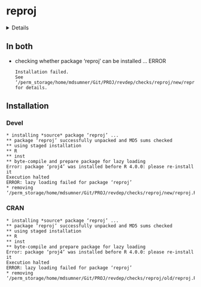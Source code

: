 # reproj

<details>

* Version: 0.4.2
* Source code: https://github.com/cran/reproj
* URL: https://github.com/hypertidy/reproj/
* BugReports: https://github.com/hypertidy/reproj/issues/
* Date/Publication: 2020-04-15 14:50:06 UTC
* Number of recursive dependencies: 39

Run `revdep_details(, "reproj")` for more info

</details>

## In both

*   checking whether package ‘reproj’ can be installed ... ERROR
    ```
    Installation failed.
    See ‘/perm_storage/home/mdsumner/Git/PROJ/revdep/checks/reproj/new/reproj.Rcheck/00install.out’ for details.
    ```

## Installation

### Devel

```
* installing *source* package ‘reproj’ ...
** package ‘reproj’ successfully unpacked and MD5 sums checked
** using staged installation
** R
** inst
** byte-compile and prepare package for lazy loading
Error: package ‘proj4’ was installed before R 4.0.0: please re-install it
Execution halted
ERROR: lazy loading failed for package ‘reproj’
* removing ‘/perm_storage/home/mdsumner/Git/PROJ/revdep/checks/reproj/new/reproj.Rcheck/reproj’

```
### CRAN

```
* installing *source* package ‘reproj’ ...
** package ‘reproj’ successfully unpacked and MD5 sums checked
** using staged installation
** R
** inst
** byte-compile and prepare package for lazy loading
Error: package ‘proj4’ was installed before R 4.0.0: please re-install it
Execution halted
ERROR: lazy loading failed for package ‘reproj’
* removing ‘/perm_storage/home/mdsumner/Git/PROJ/revdep/checks/reproj/old/reproj.Rcheck/reproj’

```

